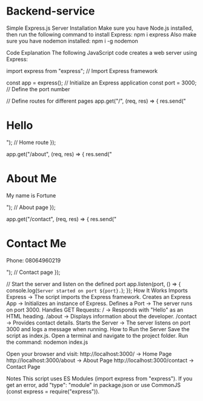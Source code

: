 # Backend-service

Simple Express.js Server
Installation
Make sure you have Node.js installed, then run the following command to install Express: npm i express
Also make sure you have nodemon installed: npm i -g nodemon

Code Explanation
The following JavaScript code creates a web server using Express:

import express from "express"; // Import Express framework

const app = express(); // Initialize an Express application
const port = 3000; // Define the port number

// Define routes for different pages
app.get("/", (req, res) => {
  res.send("<h1>Hello</h1>"); // Home route
});

app.get("/about", (req, res) => {
  res.send("<h1>About Me</h1><p>My name is Fortune</p>"); // About page
});

app.get("/contact", (req, res) => {
  res.send("<h1>Contact Me</h1><p>Phone: 08064960219</p>"); // Contact page
});

// Start the server and listen on the defined port
app.listen(port, () => {
  console.log(`Server started on port ${port}.`);
});
How It Works
Imports Express → The script imports the Express framework.
Creates an Express App → Initializes an instance of Express.
Defines a Port → The server runs on port 3000.
Handles GET Requests:
/ → Responds with "Hello" as an HTML heading.
/about → Displays information about the developer.
/contact → Provides contact details.
Starts the Server → The server listens on port 3000 and logs a message when running.
How to Run the Server
Save the script as index.js.
Open a terminal and navigate to the project folder.
Run the command:
nodemon index.js

Open your browser and visit:
http://localhost:3000/ → Home Page
http://localhost:3000/about → About Page
http://localhost:3000/contact → Contact Page

Notes
This script uses ES Modules (import express from "express"). If you get an error, add "type": "module" in package.json or use CommonJS (const express = require("express")).
